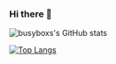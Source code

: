 ### Hi there 👋

<!--
**busyboxs/busyboxs** is a ✨ _special_ ✨ repository because its `README.md` (this file) appears on your GitHub profile.

Here are some ideas to get you started:

- 🔭 I’m currently working on ...
- 🌱 I’m currently learning ...
- 👯 I’m looking to collaborate on ...
- 🤔 I’m looking for help with ...
- 💬 Ask me about ...
- 📫 How to reach me: ...
- 😄 Pronouns: ...
- ⚡ Fun fact: ...
-->

![busyboxs's GitHub stats](https://github-readme-stats.vercel.app/api?username=busyboxs&show_icons=true&theme=onedark)

[![Top Langs](https://github-readme-stats.vercel.app/api/top-langs/?username=busyboxs&layout=compact&theme=onedark)](https://github.com/anuraghazra/github-readme-stats)


